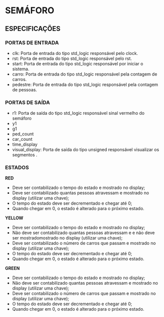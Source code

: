 # SEMÁFORO
## ESPECIFICAÇÕES

### PORTAS DE ENTRADA
 - clk:      Porta de entrada do tipo std_logic responsável pelo clock. 
 - rst:      Porta de entrada do tipo std_logic responsável pelo rst. 
 - start:    Porta de entrada do tipo std_logic responsável por iniciar o sistema. 
 - carro:    Porta de entrada do tipo std_logic responsável pela contagem de carros. 
 - pedestre: Porta de entrada do tipo std_logic responsável pela contagem de pessoas. 

### PORTAS DE SAÍDA
 - r1:             Porta de saída do tipo std_logic responsável sinal vermelho do semáforo
 - y1
 - g1
 - ped_count
 - car_count
- time_display
 - visual_display: Porta de saída do tipo unsigned responsável visualizar os segmentos .


### ESTADOS

**RED**
 - Deve ser contabilizado o tempo do estado e mostrado no display;
 - Deve ser contabilizado quantas pessoas atravessam e mostrado no display (utilizar uma chave);
 - O tempo do estado deve ser decrementado e chegar até 0;
 - Quando chegar em 0, o estado é alterado para o próximo estado.

**YELLOW**
 - Deve ser contabilizado o tempo do estado e mostrado no display;
 - Não deve  ser contabilizado quantas pessoas atravessam e e não deve ser mostradomostrado no display (utilizar uma chave);
 - Deve  ser contabilizado o número de carros que passam e mostrado no display (utilizar uma chave);
 - O tempo do estado deve ser decrementado e chegar até 0;
 - Quando chegar em 0, o estado é alterado para o próximo estado.

**GREEN**
 - Deve ser contabilizado o tempo do estado e mostrado no display;
 - Não deve  ser contabilizado quantas pessoas atravessam e mostrado no display (utilizar uma chave);
 - Deve  ser contabilizado o número de carros que passam e mostrado no display (utilizar uma chave);
 - O tempo do estado deve ser decrementado e chegar até 0;
 - Quando chegar em 0, o estado é alterado para o próximo estado.





